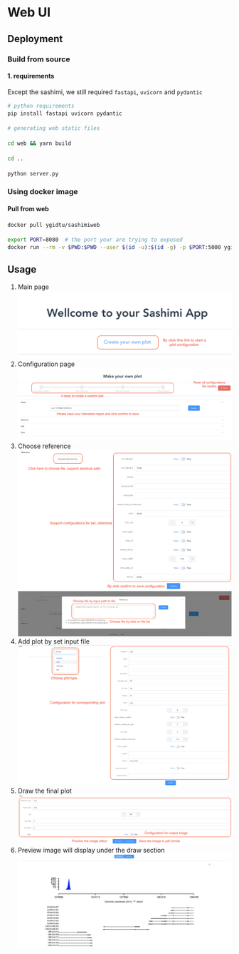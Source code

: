 # Web UI

## Deployment

### Build from source

#### 1. requirements

Except the sashimi, we still required `fastapi`, `uvicorn` and `pydantic`

```bash
# python requirements
pip install fastapi uvicorn pydantic

# generating web static files

cd web && yarn build

cd ..

python server.py
```

### Using docker image

#### Pull from web

```bash
docker pull ygidtu/sashimiweb

export PORT=8080  # the port your are trying to exposed
docker run --rm -v $PWD:$PWD --user $(id -u):$(id -g) -p $PORT:5000 ygidtu/sashimiweb
```

## Usage

1. Main page
![](imgs/web/main.png)
2. Configuration page
![](imgs/web/overview.png)
3. Choose reference
![](imgs/web/reference.png)
![](imgs/web/choose.png)
4. Add plot by set input file
![](imgs/web/add.png)
5. Draw the final plot
![](imgs/web/draw.png)
6. Preview image will display under the draw section
![](imgs/web/preview.png)
